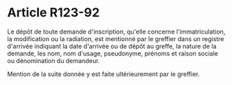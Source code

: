 # Article R123-92

Le dépôt de toute demande d'inscription, qu'elle concerne l'immatriculation, la modification ou la radiation, est mentionné par le greffier dans un registre d'arrivée indiquant la date d'arrivée ou de dépôt au greffe, la nature de la demande, les nom, nom d'usage, pseudonyme, prénoms et raison sociale ou dénomination du demandeur.

Mention de la suite donnée y est faite ultérieurement par le greffier.
